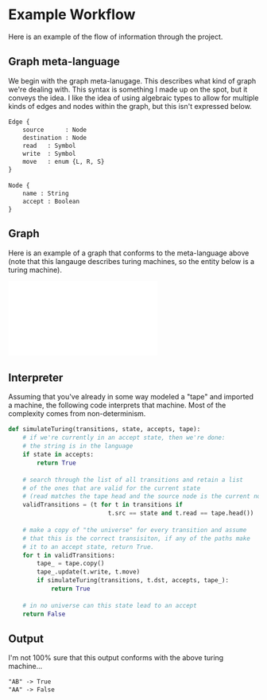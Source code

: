 # Example Workflow
Here is an example of the flow of information through the project. 

## Graph meta-language
We begin with the graph meta-lanugage. This describes what kind of graph we're dealing with. This syntax is something I made up on the spot, but it conveys the idea. I like the idea of using algebraic types to allow for multiple kinds of edges and nodes within the graph, but this isn't expressed below. 

    Edge {
    	source      : Node
    	destination : Node
    	read   : Symbol
    	write  : Symbol
        move   : enum {L, R, S}
    }
    
    Node {
    	name : String
        accept : Boolean
    }

## Graph
Here is an example of a graph that conforms to the meta-language above (note that this langauge describes turing machines, so the entity below is a turing machine).

![An example graph in the editor](graph1.pdf)

## Interpreter
Assuming that you've already in some way modeled a "tape" and imported a machine, the following code interprets that machine. Most of the complexity comes from non-determinism. 

```python
def simulateTuring(transitions, state, accepts, tape):
    # if we're currently in an accept state, then we're done:
    # the string is in the language
    if state in accepts:
        return True
    
    # search through the list of all transitions and retain a list
    # of the ones that are valid for the current state 
    # (read matches the tape head and the source node is the current node)
    validTransitions = (t for t in transitions if
                            t.src == state and t.read == tape.head())
    
    # make a copy of "the universe" for every transition and assume
    # that this is the correct transisiton, if any of the paths make
    # it to an accept state, return True.
    for t in validTransitions:
        tape_ = tape.copy()
        tape_.update(t.write, t.move)
        if simulateTuring(transitions, t.dst, accepts, tape_):
            return True
    
    # in no universe can this state lead to an accept
    return False
```

## Output

I'm not 100% sure that this output conforms with the above turing machine...

    "AB" -> True
    "AA" -> False
